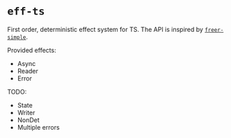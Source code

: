 # `eff-ts`

First order, deterministic effect system for TS. The API is inspired by [`freer-simple`](https://hackage.haskell.org/package/freer-simple-1.2.1.1).

Provided effects:
- Async
- Reader
- Error

TODO:
- State
- Writer
- NonDet
- Multiple errors
